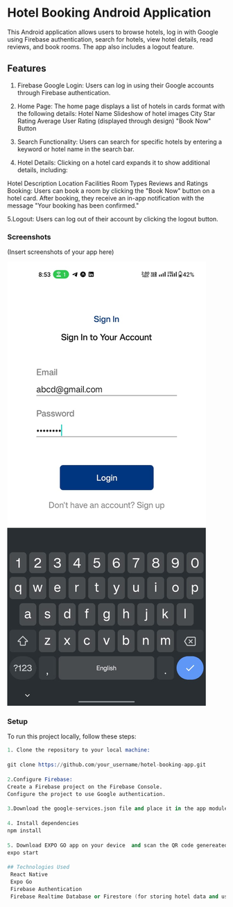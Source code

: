# Hotel Booking Android Application
This Android application allows users to browse hotels, log in with Google using Firebase authentication, search for hotels, view hotel details, read reviews, and book rooms. The app also includes a logout feature.

## Features
1. Firebase Google Login: Users can log in using their Google accounts through Firebase authentication.

2. Home Page: The home page displays a list of hotels in cards format with the following details:
  Hotel Name
  Slideshow of hotel images
  City
  Star Rating
  Average User Rating (displayed through design)
  "Book Now" Button

3. Search Functionality: Users can search for specific hotels by entering a keyword or hotel name in the search bar.

4. Hotel Details: Clicking on a hotel card expands it to show additional details, including:

Hotel Description
Location
Facilities
Room Types
Reviews and Ratings
Booking: Users can book a room by clicking the "Book Now" button on a hotel card. After booking, they receive an in-app notification with the message "Your booking has been confirmed."

5.Logout: Users can log out of their account by clicking the logout button.

### Screenshots
(Insert screenshots of your app here)

![Alt Text](/assets/p1.jpeg)

### Setup
To run this project locally, follow these steps:
  ```s
1. Clone the repository to your local machine:

  git clone https://github.com/your_username/hotel-booking-app.git

2.Configure Firebase:
Create a Firebase project on the Firebase Console.
Configure the project to use Google authentication.

3.Download the google-services.json file and place it in the app module directory of your project.

4. Install dependencies
npm install

5. Download EXPO GO app on your device  and scan the QR code genereated after the following command :
expo start

## Technologies Used
   React Native
   Expo Go
   Firebase Authentication
   Firebase Realtime Database or Firestore (for storing hotel data and user information)
